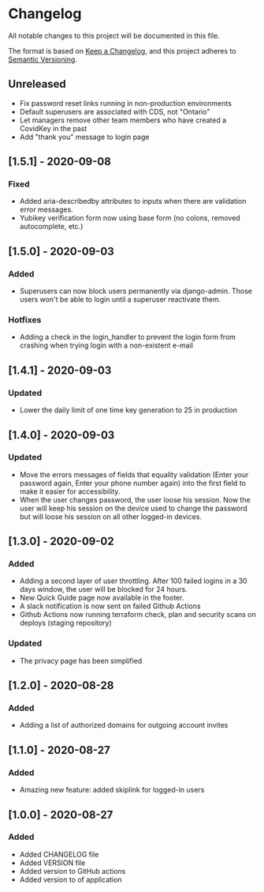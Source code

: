 # Changelog

All notable changes to this project will be documented in this file.

The format is based on [Keep a Changelog](https://keepachangelog.com/en/1.0.0/),
and this project adheres to [Semantic Versioning](https://semver.org/spec/v2.0.0.html).

## Unreleased

- Fix password reset links running in non-production environments
- Default superusers are associated with CDS, not "Ontario"
- Let managers remove other team members who have created a CovidKey in the past
- Add "thank you" message to login page

## [1.5.1] - 2020-09-08

### Fixed

- Added aria-describedby attributes to inputs when there are validation error messages.
- Yubikey verification form now using base form (no colons, removed autocomplete, etc.)

## [1.5.0] - 2020-09-03

### Added

- Superusers can now block users permanently via django-admin. Those users won't be able to login until a superuser reactivate them.

### Hotfixes

- Adding a check in the login_handler to prevent the login form from crashing when trying login with a non-existent e-mail

## [1.4.1] - 2020-09-03

### Updated

- Lower the daily limit of one time key generation to 25 in production

## [1.4.0] - 2020-09-03

### Updated

- Move the errors messages of fields that equality validation (Enter your password again, Enter your phone number again) into the first field to make it easier for accessibility.
- When the user changes password, the user loose his session. Now the user will keep his session on the device used to change the password but will loose his session on all other logged-in devices.

## [1.3.0] - 2020-09-02

### Added

- Adding a second layer of user throttling. After 100 failed logins in a 30 days window, the user will be blocked for 24 hours.
- New Quick Guide page now available in the footer.
- A slack notification is now sent on failed Github Actions
- Github Actions now running terraform check, plan and security scans on deploys (staging repository)

### Updated

- The privacy page has been simplified

## [1.2.0] - 2020-08-28

### Added

- Adding a list of authorized domains for outgoing account invites

## [1.1.0] - 2020-08-27

### Added

- Amazing new feature: added skiplink for logged-in users

## [1.0.0] - 2020-08-27

### Added

- Added CHANGELOG file
- Added VERSION file
- Added version to GitHub actions
- Added version to <head> of application
